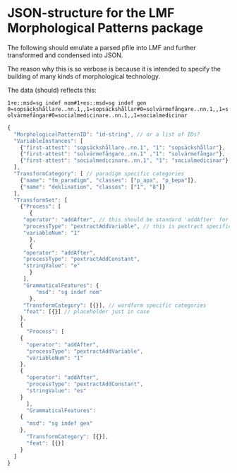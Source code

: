 # JSON-structure for the LMF Morphological Patterns package

The following should emulate a parsed pfile into LMF and further
transformed and condensed into JSON.

The reason why this is so verbose is because it is intended to specify the
building of many kinds of morphological technology.

The data (should) reflects this:

`1+e::msd=sg indef nom#1+es::msd=sg indef gen	0=sopsäckshållare..nn.1,,1=sopsäckshållar#0=solvärmefångare..nn.1,,1=solvärmefångar#0=socialmedicinare..nn.1,,1=socialmedicinar`

```javascript
{
  "MorphologicalPatternID": "id-string", // or a list of IDs?
  "VariableInstances": [
    {"first-attest": "sopsäckshållare..nn.1", "1": "sopsäckshållar"},
    {"first-attest": "solvärmefångare..nn.1" ,"1": "solvärmefångar"},
    {"first-attest": "socialmedicinare..nn.1", "1": "socialmedicinar"}
  ],
  "TransformCategory": [ // paradigm specific categories
    {"name": "fm_paradigm", "classes": ["p_apa", "p_bepa"]},
    {"name": "deklination", "classes": ["1", "8"]}
  ],
  "TransformSet": [
    {"Process": [
       {
	 "operator": "addAfter", // this should be standard 'addAfter' for concatenating
	 "processType": "pextractAddVariable", // this is pextract specific, but need not be prefixed with 'pextract', rename?
	 "variableNum": "1" 
       },
       {
	 "operator": "addAfter",
	 "processType": "pextractAddConstant",
	 "stringValue": "e"
       }
     ],
     "GrammaticalFeatures": {
         "msd": "sg indef nom"
       },
     "TransformCategory": [{}], // wordform specific categories
     "feat": [{}] // placeholder just in case
    },
    {
      "Process": [
	{
	  "operator": "addAfter",
	  "processType": "pextractAddVariable",
	  "variableNum": "1"
	},
	{
	  "operator": "addAfter",
	  "processType": "pextractAddConstant",
	  "stringValue": "es"
	}
      ],
      "GrammaticalFeatures":
	{
	  "msd": "sg indef gen"
	},
      "TransformCategory": [{}],
      "feat": [{}]
    }
  ]
}
```